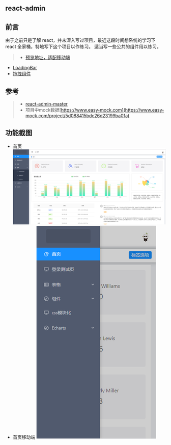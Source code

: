 
## react-admin

## 前言
由于之前只是了解 react，并未深入写过项目，最近这段时间想系统的学习下 react 全家桶，特地写下这个项目以作练习。
适当写一些公共的组件用以练习。

> - [预览地址，适配移动端](https://react.closeeyes.cn)

- [LoadingBar](https://react.closeeyes.cn/#/app/components/loadingBar)
- [拖拽组件](https://react.closeeyes.cn/#/app/components/draggable)

## 参考
> - [react-admin-master](https://github.com/yezihaohao/react-admin)
> - 项目中mock数据[https://www.easy-mock.com](https://www.easy-mock.com/project/5d088415bdc26d23199ba01a)

## 功能截图

- 首页
![image](./demo1.png)
- 首页移动端
![image](./demo2.png)